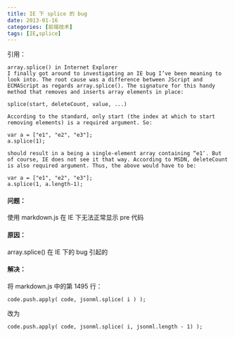 ```yaml
---
title: IE 下 splice 的 bug
date: 2013-01-16
categories: [前端技术]
tags: [IE,splice]
---
```


引用：

	array.splice() in Internet Explorer
	I finally got around to investigating an IE bug I’ve been meaning to look into. The root cause was a difference between JScript and ECMAScript as regards array.splice(). The signature for this handy method that removes and inserts array elements in place:

	splice(start, deleteCount, value, ...)

	According to the standard, only start (the index at which to start removing elements) is a required argument. So:

	var a = ["e1", "e2", "e3"];
	a.splice(1);

	should result in a being a single-element array containing “e1″. But of course, IE does not see it that way. According to MSDN, deleteCount is also required argument. Thus, the above would have to be:

	var a = ["e1", "e2", "e3"];
	a.splice(1, a.length-1);

#### 问题：

使用 markdown.js 在 IE 下无法正常显示 pre 代码

#### 原因：

array.splice() 在 IE 下的 bug 引起的

#### 解决：

将 markdown.js 中的第 1495 行：

	code.push.apply( code, jsonml.splice( i ) );

改为

	code.push.apply( code, jsonml.splice( i, jsonml.length - 1) );
